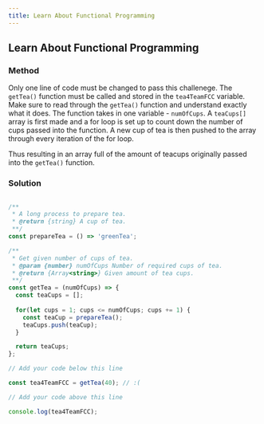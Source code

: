```yaml
---
title: Learn About Functional Programming
---
```

## Learn About Functional Programming

### Method

Only one line of code must be changed to pass this challenege. The `getTea()` function must be called and stored in the `tea4TeamFCC` variable. Make sure to read through the `getTea()` function and understand exactly what it does. The function takes in one variable - `numOfCups`. A `teaCups[]` array is first made and a for loop is set up to count down the number of cups passed into the function. A new cup of tea is then pushed to the array through every iteration of the for loop. 

Thus resulting in an array full of the amount of teacups originally passed into the `getTea()` function. 

### Solution

```javascript

/**
 * A long process to prepare tea.
 * @return {string} A cup of tea.
 **/
const prepareTea = () => 'greenTea';

/**
 * Get given number of cups of tea.
 * @param {number} numOfCups Number of required cups of tea.
 * @return {Array<string>} Given amount of tea cups.
 **/
const getTea = (numOfCups) => {
  const teaCups = [];
  
  for(let cups = 1; cups <= numOfCups; cups += 1) {
    const teaCup = prepareTea();
    teaCups.push(teaCup);
  }

  return teaCups;
};

// Add your code below this line

const tea4TeamFCC = getTea(40); // :(

// Add your code above this line

console.log(tea4TeamFCC);

```
